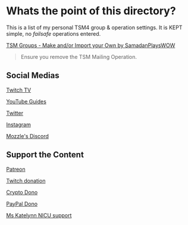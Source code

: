# Whats the point of this directory?

This is a list of my personal TSM4 group & operation settings. It is KEPT simple, no *failsafe* operations entered.

[TSM Groups - Make and/or Import your Own by SamadanPlaysWOW](https://www.youtube.com/watch?v=K2TjNoye7Jg)

>Ensure you remove the TSM Mailing Operation.

## Social Medias

[Twitch TV](https://www.twitch.tv/mozzletoff)

[YouTube Guides](https://www.youtube.com/c/MozzletoffWoW)

[Twitter](https://twitter.com/mozzletoffWOW)

[Instagram](https://www.instagram.com/mozzletoffwow/)

[Mozzle's Discord](http://discord.me/mozzletoff)

## Support the Content

[Patreon](https://www.patreon.com/mozzletoffwow)

[Twitch donation](https://streamlabs.com/mozzletoff/tip)

[Crypto Dono](https://1upcoin.com/donate/mozzletoff)

[PayPal Dono](https://streamlabs.com/mozzletoff/tip)

[Ms Katelynn NICU support](https://www.gofundme.com/f/katelynn-joy-nicu-fund)
